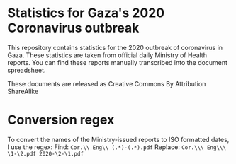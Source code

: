 # Statistics for Gaza's 2020 Coronavirus outbreak
This repository contains statistics for the 2020 outbreak of coronavirus in Gaza.
These statistics are taken from official daily Ministry of Health reports. You
can find these reports manually transcribed into the document spreadsheet.

These documents are released as Creative Commons By Attribution ShareAlike

# Conversion regex
To convert the names of the Ministry-issued reports to ISO formatted dates, I use the regex:
Find: ```Cor.\\ Eng\\ (.*)-(.*).pdf```
Replace: ```Cor.\\\ Eng\\\ \1-\2.pdf 2020-\2-\1.pdf```
